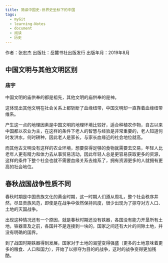 ```yaml
---
title: 简读中国史-世界史坐标下的中国
tags:
  - myGit
  - learning-Notes
  - document
  - 阅读
  - 历史
---
```


作者：张宏杰
出版社：岳麓书社出版发行
出版年月：2019年8月

## 中国文明与其他文明区别

### 庙宇

中国文明的庙供奉的都是祖先，其他文明的庙供奉的是神。

这体现出其他文明在社会关系上都斩断了血缘纽带，中国文明却一直靠着血缘纽带维系。

产生这一点的地理因素是中国文明的地理环境比较好，适合种植农作物，自古以来中国都以农业为主，在这样的条件下老人的智慧与经验是非常重要的，老人知道何时发洪水，何时耕种，因此老人是家长，与家长血缘近的社会地位就高。

而其他古文明没有这样的农业环境，想要获得足够的食物就需要去交易，年轻人比老年人更有精力和体力去从事贸易活动，因此年轻人总是更容易获取更多的资源，这样的条件下整个社会也就不需要血缘关系去维系了，拥有资源更多的人就拥有更高的社会地位。

## 春秋战国战争性质不同

春秋时期是中国贵族文化的黄金时期，这一时期人们遵从周礼，整个社会秩序井然，尽显贵族风范，即使是在战争中依然保持风度，很少出现为了掠夺对方人口、土地的灭国战争。

出现这种情况还有一个原因，就是春秋时期还没有铁器，各国没有能力开垦所有土地，铁器普及之前，各国并不是连接到一块的，国家之间还有大片的间隙土地，并没有明确的国界。

到了战国时期铁器得到发展，国家对于土地的渴望变得强盛（更多的土地意味着更多的粮食、人口和国力），开始了以掠夺为目的的战争，这时的战争变得更加残酷。